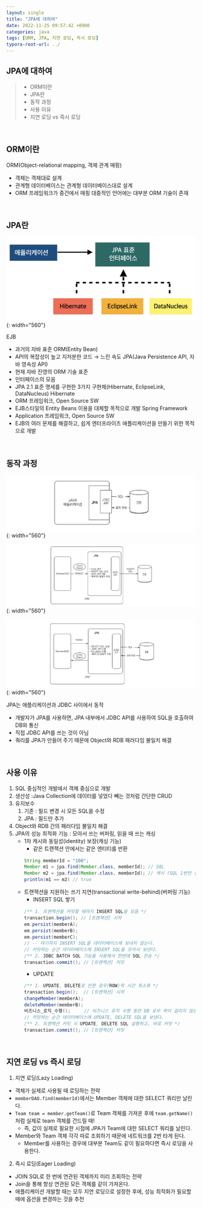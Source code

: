 ```yaml
---
layout: single
title: "JPA에 대하여"
date: 2022-11-25 09:57:42 +0900
categories: java
tags: [ORM, JPA, 지연 로딩, 즉시 로딩]
typora-root-url: ../
---
```



## JPA에 대하여
> - ORM이란
> - JPA란
> - 동작 과정
> - 사용 이유
> - 지연 로딩 vs 즉시 로딩

<br>

## ORM이란

ORM(Object-relational mapping, 객체 관계 매핑)
- 객체는 객체대로 설계
- 관계형 데이터베이스는 관계형 데이터베이스대로 설계
- ORM 프레임워크가 중간에서 매핑
대중적인 언어에는 대부분 ORM 기술이 존재

<br>

## JPA란

![hibernate](/images/2022-11-25-about-jpa/hibernate.png){: width="560"}

EJB
- 과거의 자바 표준 ORM(Entity Bean)
- API의 복잡성이 높고 지저분한 코드 → 느린 속도
JPA(Java Persistence API, 자바 영속성 API)
- 현재 자바 진영의 ORM 기술 표준
- 인터페이스의 모음
- JPA 2.1 표준 명세를 구현한 3가지 구현체(Hibernate, EclipseLink, DataNucleus)
Hibernate
- ORM 프레임워크, Open Source SW
- EJB스타일의 Entity Beans 이용을 대체할 목적으로 개발 
Spring Framework 
- Application 프레임워크, Open Source SW
- EJB의 여러 문제를 해결하고, 쉽게 엔터프라이즈 애플리케이션을 만들기 위한 목적으로 개발

<br>

## 동작 과정

![jpa-basic-structure](/images/2022-11-25-about-jpa/jpa-basic-structure.png){: width="560"}

![jpa-insert-structure](/images/2022-11-25-about-jpa/jpa-insert-structure.png){: width="560"}

![jpa-select-structure](/images/2022-11-25-about-jpa/jpa-select-structure.png){: width="560"}

JPA는 애플리케이션과 JDBC 사이에서 동작
- 개발자가 JPA를 사용하면, JPA 내부에서 JDBC API를 사용하여 SQL을 호출하여 DB와 통신
- 직접 JDBC API를 쓰는 것이 아님
- 쿼리를 JPA가 만들어 주기 때문에 Object와 RDB 패러다임 불일치 해결

<br>

## 사용 이유

1. SQL 중심적인 개발에서 객체 중심으로 개발
2. 생산성 :Java Collection에 데이터를 넣었다 빼는 것처럼 간단한 CRUD
3. 유지보수
   1. 기존 : 필드 변경 시 모든 SQL을 수정
   2. JPA : 필드만 추가
4. Object와 RDB 간의 패러다임 불일치 해결
5. JPA의 성능 최적화 기능 : 모아서 쓰는 버퍼링, 읽을 때 쓰는 캐싱
   - 1차 캐시와 동일성(identity) 보장(캐싱 기능)
      - 같은 트랜잭션 안에서는 같은 엔티티를 반환
      ```java
      String memberId = "100"; 
      Member m1 = jpa.find(Member.class, memberId); // SQL 
      Member m2 = jpa.find(Member.class, memberId); // 캐시 (SQL 1번만 실행, m1을 가져옴)
      println(m1 == m2) // true
      ```
   - 트랜잭션을 지원하는 쓰기 지연(transactional write-behind)(버퍼링 기능)
      - INSERT SQL 쌓기
      ```java
      /** 1. 트랜잭션을 커밋할 때까지 INSERT SQL을 모음 */
      transaction.begin(); // [트랜잭션] 시작
      em.persist(memberA);
      em.persist(memberB);
      em.persist(memberC); 
      // -- 여기까지 INSERT SQL을 데이터베이스에 보내지 않는다.
      // 커밋하는 순간 데이터베이스에 INSERT SQL을 모아서 보낸다.
      /** 2. JDBC BATCH SQL 기능을 사용해서 한번에 SQL 전송 */
      transaction.commit(); // [트랜잭션] 커밋
      ```
      - UPDATE
      ```java
      /** 1. UPDATE, DELETE로 인한 로우(ROW)락 시간 최소화 */
      transaction.begin();  // [트랜잭션] 시작
      changeMember(memberA);
      deleteMember(memberB);
      비즈니스_로직_수행();     // 비즈니스 로직 수행 동안 DB 로우 락이 걸리지 않는다.
      // 커밋하는 순간 데이터베이스에 UPDATE, DELETE SQL을 보낸다.
      /** 2. 트랜잭션 커밋 시 UPDATE, DELETE SQL 실행하고, 바로 커밋 */
      transaction.commit(); // [트랜잭션] 커밋
      ```

<br>

## 지연 로딩 vs 즉시 로딩

1. 지연 로딩(Lazy Loading)
- 객체가 실제로 사용될 때 로딩하는 전략
- `memberDAO.find(memberId)`에서는 Member 객체에 대한 SELECT 쿼리만 날린다.
- `Team team = member.getTeam()`로 Team 객체를 가져온 후에 `team.getName()`처럼 실제로 team 객체를 건드릴 때!
  - 즉, 값이 실제로 필요한 시점에 JPA가 Team에 대한 SELECT 쿼리를 날린다.
- Member와 Team 객체 각각 따로 조회하기 때문에 네트워크를 2번 타게 된다.
  - Member를 사용하는 경우에 대부분 Team도 같이 필요하다면 즉시 로딩을 사용한다.
2. 즉시 로딩(Eager Loading)
- JOIN SQL로 한 번에 연관된 객체까지 미리 조회하는 전략 
- Join을 통해 항상 연관된 모든 객체를 같이 가져온다.
- 애플리케이션 개발할 때는 모두 지연 로딩으로 설정한 후에, 성능 최적화가 필요할 때에 옵션을 변경하는 것을 추천

<br>